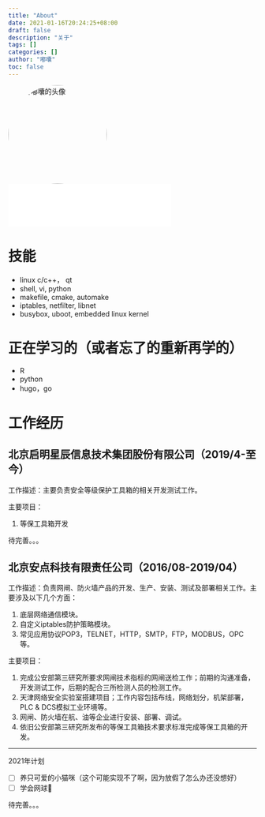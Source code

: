 ```yaml
---
title: "About"
date: 2021-01-16T20:24:25+08:00
draft: false
description: "关于"
tags: []
categories: []
author: "嘟囔"
toc: false
---
```

<img src="/author.jpg" alt="博客嘟囔的头像" class="img_avatar" width="200px" style="border-radius:100%">

<iframe frameborder="no" border="0" marginwidth="0" marginheight="0" width=330 height=86 src="//music.163.com/outchain/player?type=2&id=1698603&auto=1&height=66"></iframe>

# 技能
* linux c/c++， qt
* shell, vi, python
* makefile, cmake, automake
* iptables, netfilter, libnet
* busybox, uboot, embedded linux kernel

# 正在学习的（或者忘了的重新再学的）
* R
* python
* hugo，go


# 工作经历
## 北京启明星辰信息技术集团股份有限公司（2019/4-至今）
工作描述：主要负责安全等级保护工具箱的相关开发测试工作。

主要项目：
1. 等保工具箱开发


待完善。。。

## 北京安点科技有限责任公司（2016/08-2019/04）  

工作描述：负责网闸、防火墙产品的开发、生产、安装、测试及部署相关工作。主要涉及以下几个方面：
1. 底层网络通信模块。
2. 自定义iptables防护策略模块。
3. 常见应用协议POP3，TELNET，HTTP，SMTP，FTP，MODBUS，OPC等。

主要项目：
1. 完成公安部第三研究所要求网闸技术指标的网闸送检工作；前期的沟通准备，开发测试工作，后期的配合三所检测人员的检测工作。 
2. 天津网络安全实验室搭建项目；工作内容包括布线，网络划分，机架部署，PLC & DCS模拟工业环境等。
3. 网闸、防火墙在航、油等企业进行安装、部署、调试。
4. 依旧公安部第三研究所发布的等保工具箱技术要求标准完成等保工具箱的开发。
---

2021年计划

- [ ] 养只可爱的小猫咪（这个可能实现不了啊，因为放假了怎么办还没想好）
- [ ] 学会网球🎾

待完善。。。
